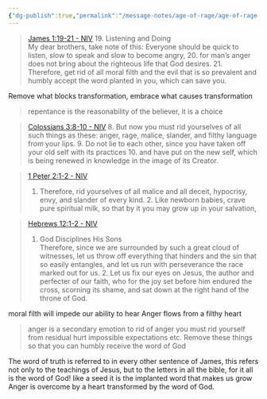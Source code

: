 ```yaml
---
{"dg-publish":true,"permalink":"/message-notes/age-of-rage/age-of-rage-5-4-25/"}
---
```


>  [James 1:19-21 - NIV](https://bolls.life/NIV/59/1/)
>  19. Listening and Doing<br/>My dear brothers, take note of this: Everyone should be quick to listen, slow to speak and slow to become angry, 20. for man’s anger does not bring about the righteous life that God desires. 21. Therefore, get rid of all moral filth and the evil that is so prevalent and humbly accept the word planted in you, which can save you.

Remove what blocks transformation, embrace what causes transformation
> repentance is the reasonability of the believer, it is a choice

>  [Colossians 3:8-10 - NIV](https://bolls.life/NIV/51/3/)
>  8. But now you must rid yourselves of all such things as these: anger, rage, malice, slander, and filthy language from your lips. 9. Do not lie to each other, since you have taken off your old self with its practices 10. and have put on the new self, which is being renewed in knowledge in the image of its Creator.

>  [1 Peter 2:1-2 - NIV](https://bolls.life/NIV/60/2/)
>  1. Therefore, rid yourselves of all malice and all deceit, hypocrisy, envy, and slander of every kind. 2. Like newborn babies, crave pure spiritual milk, so that by it you may grow up in your salvation,

>  [Hebrews 12:1-2 - NIV](https://bolls.life/NIV/58/12/)
>  1. God Disciplines His Sons<br/>Therefore, since we are surrounded by such a great cloud of witnesses, let us throw off everything that hinders and the sin that so easily entangles, and let us run with perseverance the race marked out for us. 2. Let us fix our eyes on Jesus, the author and perfecter of our faith, who for the joy set before him endured the cross, scorning its shame, and sat down at the right hand of the throne of God.

moral filth will impede our ability to hear 
Anger flows from a filthy heart
> anger is a secondary emotion to rid of anger you must rid yourself from
    residual hurt
    impossible expectations
    etc.
Remove these things so that you can humbly receive the word of God

The word of truth is referred to in every other sentence of James, this refers not only to the teachings of Jesus, but to the letters in all the bible, for it all is the word of God!
like a seed it is the implanted word that makes us grow
Anger is overcome by a heart transformed by the word of God.

